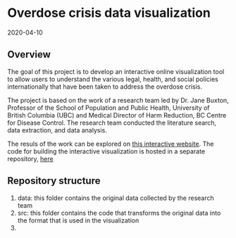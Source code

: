 # Overdose crisis data visualization 

2020-04-10

## Overview
The goal of this project is to develop an interactive online visualization tool to allow users to understand the various legal, health, and social policies internationally that have been taken to address the overdose crisis. 

The project is based on the work of a research team led by Dr. Jane Buxton, Professor of the School of Population and Public Health, University of British Columbia (UBC) and Medical Director of Harm Reduction, BC Centre for Disease Control. The research team conducted the literature search, data extraction, and data analysis. 

The resuls of the work can be explored on [this interactive website](https://meenrz.shinyapps.io/overdose-crisis-data-viz_shiny-app/_w_b9597691/_w_2401cab7/). The code for building the interactive visualization is hosted in a separate repository, [here](https://github.com/nayefahmad/overdose-crisis-data-viz_shiny-app)

## Repository structure
1. data: this folder contains the original data collected by the research team 
2. src: this folder contains the code that transforms the original data into the format that is used in the visualization 
  1. 

